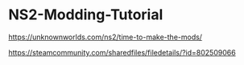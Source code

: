 # NS2-Modding-Tutorial

https://unknownworlds.com/ns2/time-to-make-the-mods/

https://steamcommunity.com/sharedfiles/filedetails/?id=802509066
